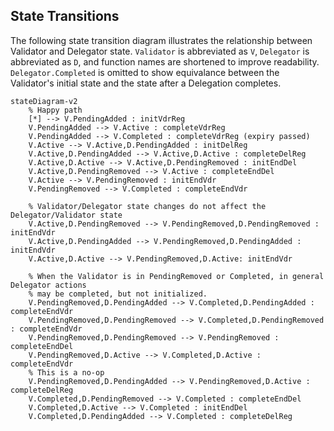 ## State Transitions

The following state transition diagram illustrates the relationship between Validator and Delegator state. `Validator` is abbreviated as `V`, `Delegator` is abbreviated as `D`, and function names are shortened to improve readability. `Delegator.Completed` is omitted to show equivalance between the Validator's initial state and the state after a Delegation completes.
```mermaid
stateDiagram-v2
    % Happy path
    [*] --> V.PendingAdded : initVdrReg
    V.PendingAdded --> V.Active : completeVdrReg
    V.PendingAdded --> V.Completed : completeVdrReg (expiry passed)
    V.Active --> V.Active,D.PendingAdded : initDelReg
    V.Active,D.PendingAdded --> V.Active,D.Active : completeDelReg
    V.Active,D.Active --> V.Active,D.PendingRemoved : initEndDel
    V.Active,D.PendingRemoved --> V.Active : completeEndDel
    V.Active --> V.PendingRemoved : initEndVdr
    V.PendingRemoved --> V.Completed : completeEndVdr

    % Validator/Delegator state changes do not affect the Delegator/Validator state
    V.Active,D.PendingRemoved --> V.PendingRemoved,D.PendingRemoved : initEndVdr
    V.Active,D.PendingAdded --> V.PendingRemoved,D.PendingAdded : initEndVdr
    V.Active,D.Active --> V.PendingRemoved,D.Active: initEndVdr

    % When the Validator is in PendingRemoved or Completed, in general Delegator actions
    % may be completed, but not initialized.
    V.PendingRemoved,D.PendingAdded --> V.Completed,D.PendingAdded : completeEndVdr
    V.PendingRemoved,D.PendingRemoved --> V.Completed,D.PendingRemoved : completeEndVdr
    V.PendingRemoved,D.PendingRemoved --> V.PendingRemoved : completeEndDel
    V.PendingRemoved,D.Active --> V.Completed,D.Active : completeEndVdr
    % This is a no-op
    V.PendingRemoved,D.PendingAdded --> V.PendingRemoved,D.Active : completeDelReg
    V.Completed,D.PendingRemoved --> V.Completed : completeEndDel
    V.Completed,D.Active --> V.Completed : initEndDel
    V.Completed,D.PendingAdded --> V.Completed : completeDelReg
```
